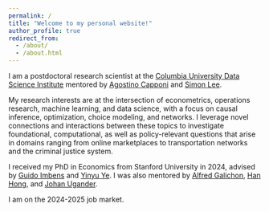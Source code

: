 ```yaml
---
permalink: /
title: "Welcome to my personal website!"
author_profile: true
redirect_from: 
  - /about/
  - /about.html
---
```



I am a postdoctoral research scientist at the [Columbia University Data Science Institute](https://datascience.columbia.edu/) mentored by [Agostino Capponi](https://www.columbia.edu/~ac3827/) and [Simon Lee](https://econ.columbia.edu/econpeople/sokbae-simon-lee/).

My research interests are at the intersection of econometrics, operations research, machine learning, and data science, with a focus on causal inference, optimization, choice modeling, and networks. I leverage novel connections and interactions between these topics to investigate foundational, computational, as well as policy-relevant questions that arise in domains ranging from online marketplaces to transportation networks and the criminal justice system. 

I received my PhD in Economics from Stanford University in 2024, advised by [Guido Imbens](https://www.gsb.stanford.edu/faculty-research/faculty/guido-w-imbens) and [Yinyu Ye](https://web.stanford.edu/~yyye/). I was also mentored by [Alfred Galichon](https://alfredgalichon.com/), [Han Hong](https://profiles.stanford.edu/han-hong), and [Johan Ugander](https://web.stanford.edu/~jugander/).

I am on the 2024-2025 job market.
